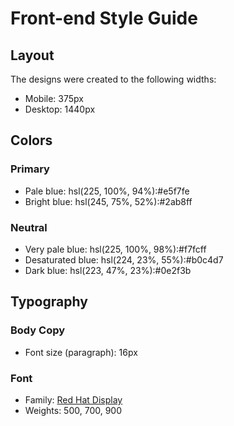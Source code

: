 # Front-end Style Guide

## Layout

The designs were created to the following widths:

- Mobile: 375px
- Desktop: 1440px

## Colors

### Primary

- Pale blue: hsl(225, 100%, 94%):#e5f7fe
- Bright blue: hsl(245, 75%, 52%):#2ab8ff

### Neutral

- Very pale blue: hsl(225, 100%, 98%):#f7fcff
- Desaturated blue: hsl(224, 23%, 55%):#b0c4d7
- Dark blue: hsl(223, 47%, 23%):#0e2f3b

## Typography

### Body Copy

- Font size (paragraph): 16px

### Font

- Family: [Red Hat Display](https://fonts.google.com/specimen/Red+Hat+Display)
- Weights: 500, 700, 900
